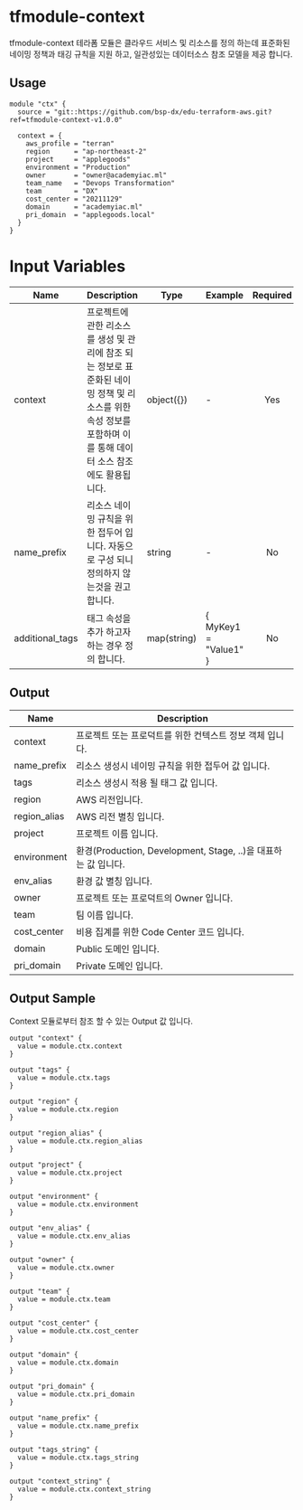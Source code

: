 # tfmodule-context

tfmodule-context 테라폼 모듈은 클라우드 서비스 및 리소스를 정의 하는데 표준화된 네이밍 정책과 태깅 규칙을 지원 하고, 일관성있는 데이터소스 참조 모델을 제공 합니다.

## Usage

```
module "ctx" {
  source = "git::https://github.com/bsp-dx/edu-terraform-aws.git?ref=tfmodule-context-v1.0.0"

  context = {
    aws_profile = "terran"
    region      = "ap-northeast-2"
    project     = "applegoods"
    environment = "Production"
    owner       = "owner@academyiac.ml"
    team_name   = "Devops Transformation"
    team        = "DX"
    cost_center = "20211129"
    domain      = "academyiac.ml"
    pri_domain  = "applegoods.local"
  }
}
```


# Input Variables

| Name | Description | Type | Example | Required |
|------|-------------|------|---------|:--------:|
| context | 프로젝트에 관한 리소스를 생성 및 관리에 참조 되는 정보로 표준화된 네이밍 정책 및 리소스를 위한 속성 정보를 포함하며 이를 통해 데이터 소스 참조에도 활용됩니다. | object({}) | - | Yes |
| name_prefix | 리소스 네이밍 규칙을 위한 접두어 입니다. 자동으로 구성 되니 정의하지 않는것을 권고 합니다. | string | - | No |
| additional_tags | 태그 속성을 추가 하고자 하는 경우 정의 합니다. | map(string) | { MyKey1 = "Value1" } | No |

## Output

| Name | Description | 
|------|-------------|
| context | 프로젝트 또는 프로덕트를 위한 컨텍스트 정보 객체 입니다. |
| name_prefix | 리소스 생성시 네이밍 규칙을 위한 접두어 값 입니다.|
| tags | 리소스 생성시 적용 될 태그 값 입니다. |
| region | AWS 리전입니다. |
| region_alias | AWS 리전 별칭 입니다. |
| project | 프로젝트 이름 입니다. |
| environment | 환경(Production, Development, Stage, ..)을 대표하는 값 입니다. |
| env_alias | 환경 값 별칭 입니다. |
| owner | 프로젝트 또는 프로덕트의 Owner 입니다. |
| team | 팀 이름 입니다.  |
| cost_center | 비용 집계를 위한 Code Center 코드 입니다. |
| domain | Public 도메인 입니다. |
| pri_domain | Private 도메인 입니다. |

## Output Sample

Context 모듈로부터 참조 할 수 있는 Output 값 입니다.

```
output "context" {
  value = module.ctx.context
}

output "tags" {
  value = module.ctx.tags
}

output "region" {
  value = module.ctx.region
}

output "region_alias" {
  value = module.ctx.region_alias
}

output "project" {
  value = module.ctx.project
}

output "environment" {
  value = module.ctx.environment
}

output "env_alias" {
  value = module.ctx.env_alias
}

output "owner" {
  value = module.ctx.owner
}

output "team" {
  value = module.ctx.team
}

output "cost_center" {
  value = module.ctx.cost_center
}

output "domain" {
  value = module.ctx.domain
}

output "pri_domain" {
  value = module.ctx.pri_domain
}

output "name_prefix" {
  value = module.ctx.name_prefix
}

output "tags_string" {
  value = module.ctx.tags_string
}

output "context_string" {
  value = module.ctx.context_string
}
```
